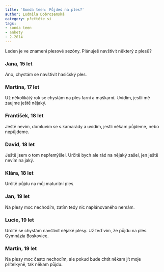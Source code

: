 ```yaml
---
title: 'Sonda teen: Půjdeš na ples?'
author: Ludmila Dobrozemská
category: přečtěte si
tags:
- sonda teen
- ankety
- 2-2014
---
```


Leden je ve znamení plesové sezóny. Plánuješ navštívit některý z plesů?

### Jana, 15 let
Ano, chystám se navštívit hasičský ples.

### Martina, 17 let
Už několikátý rok se chystám na ples farní a maškarní. Uvidím, jestli mě zaujme ještě nějaký.

### František, 18 let
Ještě nevím, domluvím se s kamarády a uvidím, jestli někam půjdeme, nebo nepůjdeme.

### David, 18 let
Ještě jsem o tom nepřemýšlel. Určitě bych ale rád na nějaký zašel, jen ještě nevím na jaký.

### Klára, 18 let
Určitě půjdu na můj maturitní ples.

### Jan, 19 let
Na plesy moc nechodím, zatím tedy nic naplánovaného nemám.

### Lucie, 19 let
Určitě se chystám navštívit nějaké plesy. Už teď vím, že půjdu na ples Gymnázia Boskovice.

### Martin, 19 let
Na plesy moc často nechodím, ale pokud bude chtít někam jít moje přítelkyně, tak někam půjdu.